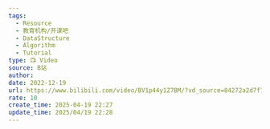 ```yaml
---
tags:
  - Resource
  - 教育机构/开课吧
  - DataStructure
  - Algorithm
  - Tutorial
type: 📺 Video
source: B站
author: 
date: 2022-12-19
url: https://www.bilibili.com/video/BV1p44y1Z7BM/?vd_source=84272a2d7f72158b38778819be5bc6ad
rate: 10
create_time: 2025-04-19 22:27
update_time: 2025/04/19 22:28
---
```

